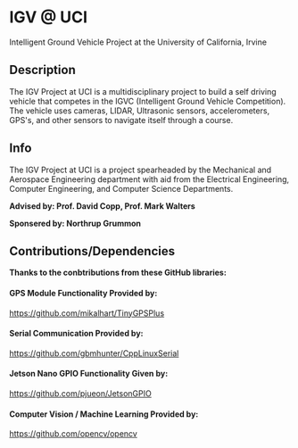 # IGV @ UCI
Intelligent Ground Vehicle Project at the University of California, Irvine

## Description
The IGV Project at UCI is a multidisciplinary project to build a self driving vehicle that competes in the IGVC (Intelligent Ground Vehicle Competition). The vehicle uses cameras, LIDAR, Ultrasonic sensors, accelerometers, GPS's, and other sensors to navigate itself through a course.     
## Info
The IGV Project at UCI is a project spearheaded by the Mechanical and Aerospace Engineering department with aid from the Electrical Engineering, Computer Engineering, and Computer Science Departments.

**Advised by: Prof. David Copp, Prof. Mark Walters**

**Sponsered by: Northrup Grummon**

## Contributions/Dependencies

__Thanks to the conbtributions from these GitHub libraries:__
#### GPS Module Functionality Provided by:
https://github.com/mikalhart/TinyGPSPlus

#### Serial Communication Provided by:
https://github.com/gbmhunter/CppLinuxSerial

#### Jetson Nano GPIO Functionality Given by:
https://github.com/pjueon/JetsonGPIO

#### Computer Vision / Machine Learning Provided by:
https://github.com/opencv/opencv



